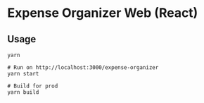 # Expense Organizer Web (React)

## Usage
```
yarn

# Run on http://localhost:3000/expense-organizer
yarn start

# Build for prod
yarn build
```
